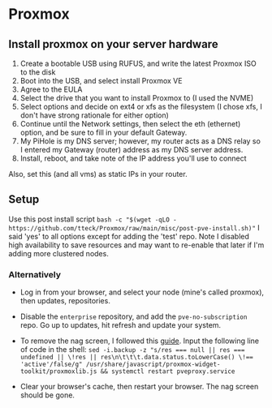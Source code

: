 # Proxmox

## Install proxmox on your server hardware

1. Create a bootable USB using RUFUS, and write the latest Proxmox ISO to the disk
2. Boot into the USB, and select install Proxmox VE
3. Agree to the EULA
4. Select the drive that you want to install Proxmox to (I used the NVME)
5. Select options and decide on ext4 or xfs as the filesystem (I chose xfs, I don't have strong rationale for either option)
6. Continue until the Network settings, then select the eth (ethernet) option, and be sure to fill in your default Gateway. 
7. My PiHole is my DNS server; however, my router acts as a DNS relay so I entered my Gateway (router) address as my DNS server address. 
8. Install, reboot, and take note of the IP address you'll use to connect

Also, set this (and all vms) as static IPs in your router.

## Setup

Use this post install script `bash -c "$(wget -qLO - https://github.com/tteck/Proxmox/raw/main/misc/post-pve-install.sh)"` I said 'yes' to all options except for adding the 'test' repo. Note I disabled high availability to save resources and may want to re-enable that later if I'm adding more clustered nodes.

### Alternatively

- Log in from your browser, and select your node (mine's called proxmox), then updates, repositories.

- Disable the `enterprise` repository, and add the `pve-no-subscription` repo. Go up to updates, hit refresh and update your system.

- To remove the nag screen, I followed this [guide](https://dannyda.com/2020/05/17/how-to-remove-you-do-not-have-a-valid-subscription-for-this-server-from-proxmox-virtual-environment-6-1-2-proxmox-ve-6-1-2-pve-6-1-2/). Input the following line of code in the shell: `sed -i.backup -z "s/res === null || res === undefined || \!res || res\n\t\t\t.data.status.toLowerCase() \!== 'active'/false/g" /usr/share/javascript/proxmox-widget-toolkit/proxmoxlib.js && systemctl restart pveproxy.service`

- Clear your browser's cache, then restart your browser. The nag screen should be gone.
